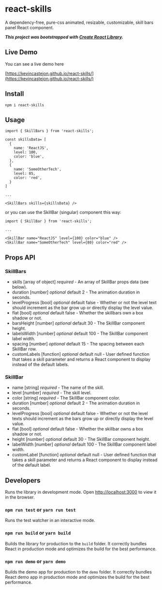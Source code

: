 # react-skills

A dependency-free, pure-css animated, resizable, customizable, skill bars panel React component.

***This project was bootstrapped with [Create React Library](https://github.com/dimimikadze/create-react-library).***

## Live Demo
You can see a live demo here

[https://kevincastejon.github.io/react-skills/](https://kevincastejon.github.io/react-skills/)

## Install
```
npm i react-skills
```

## Usage
```
import { SkillBars } from 'react-skills';

const skillsData= [
  {
    name: 'ReactJS',
    level: 100,
    color: 'blue',
  },
  {
    name: 'SomeOtherTech',
    level: 85,
    color: 'red',
  }
]

...

<SkillBars skills={skillsData} />
```

or you can use the SkillBar (singular) component this way:
```
import { SkillBar } from 'react-skills';

...

<SkillBar name="ReactJS" level={100} color="blue" />
<SkillBar name="SomeOtherTech" level={80} color="red" />
```

## Props API

### SkillBars

- skills [array of object] *required* - An array of SkillBar props data (see below).
- duration [number] *optional* default 2 - The animation duration in seconds.
- levelProgress [bool] *optional* default false - Whether or not the level text should increment as the bar grow up or directly display the level value.
- flat [bool] *optional* default false - Whether the skillbars own a box shadow or not.
- barsHeight [number] *optional* default 30 - The SkillBar component height.
- labelsWidth [number] *optional* default 100 - The SkillBar component label width.
- spacing [number] *optional* default 15 - The spacing between each SkillBar row.
- customLabels [function] *optional* default null - User defined function that takes a skill parameter and returns a React component to display instead of the default labels.

### SkillBar

- name [string] *required* - The name of the skill.
- level [number] *required* - The skill level.
- color [string] *required* - The SkillBar component color.
- duration [number] *optional* default 2 - The animation duration in seconds.
- levelProgress [bool] *optional* default false - Whether or not the level texts should increment as the bars grow up or directly display the level value.
- flat [bool] *optional* default false - Whether the skillbar owns a box shadow or not.
- height [number] *optional* default 30 - The SkillBar component height.
- labelWidth [number] *optional* default 100 - The SkillBar component label width.
- customLabel [function] *optional* default null - User defined function that takes a skill parameter and returns a React component to display instead of the default label.

## Developers

Runs the library in development mode. Open [http://localhost:3000](http://localhost:3000) to view it in the browser.

### `npm run test` or `yarn run test`

Runs the test watcher in an interactive mode.

### `npm run build` or `yarn build`

Builds the library for production to the `build` folder.
It correctly bundles React in production mode and optimizes the build for the best performance.

### `npm run demo` or `yarn demo`

Builds the demo app for production to the `demo` folder.
It correctly bundles React demo app in production mode and optimizes the build for the best performance.
